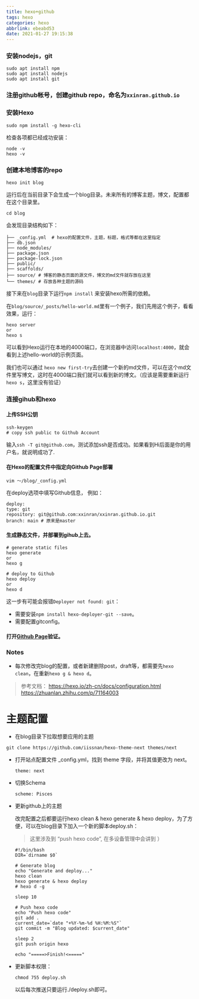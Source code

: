 ```yaml
---
title: hexo+github
tags: hexo
categories: hexo
abbrlink: ebeabd53
date: 2021-01-27 19:15:38
---
```


<!-- more -->

### 安装nodejs，git

```
sudo apt install npm
sudo apt install nodejs
sudo apt install git
```

### 注册github帐号，创建github repo，命名为`xxinran.github.io`

### 安装Hexo

```
sudo npm install -g hexo-cli
```

检查各项都已经成功安装：

```
node -v
hexo -v
```

### 创建本地博客的repo

```
hexo init blog
```

运行后在当前目录下会生成一个blog目录。未来所有的博客主题，博文，配置都在这个目录里。

```
cd blog
```

会发现目录结构如下：

```
├── _config.yml  # hexo的配置文件，主题，标题，格式等都在这里指定
├── db.json
├── node_modules/
├── package.json
├── package-lock.json
├── public/
├── scaffolds/
├── source/ # 博客的静态页面的源文件，博文的md文件就存放在这里
└── themes/ # 存放各种主题的源码
```

接下来在`blog`目录下运行`npm install` 来安装hexo所需的依赖。

在`blog/source/_posts/hello-world.md`里有一个例子，我们先用这个例子，看看效果，运行：

```
hexo server 
or
hexo s
```

可以看到Hexo运行在本地的4000端口，在浏览器中访问`localhost:4000`，就会看到上述hello-world的示例页面。

我们也可以通过 `hexo new first-try`去创建一个新的md文件，可以在这个md文件里写博文，这时在4000端口我们就可以看到新的博文。（应该是需要重新运行`hexo s`，这里没有验证）

### 连接gihub和hexo

#### 上传SSH公钥

```
ssh-keygen
# copy ssh public to Github Account
```

输入`ssh -T git@github.com`，测试添加ssh是否成功。如果看到Hi后面是你的用户名，就说明成功了.

#### 在Hexo的配置文件中指定向Github Page部署

```
vim ～/blog/_config.yml
```

在deploy选项中填写Github信息， 例如：

```
deploy:
type: git
repository: git@github.com:xxinran/xxinran.github.io.git
branch: main # 原来是master
```

#### 生成静态文件，并部署到gihub上去。

```
# generate static files
hexo generate
or 
hexo g

# deploy to Github
hexo deploy
or
hexo d
```

这一步有可能会报错`Deployer not found: git`：

- 需要安装`npm install hexo-deployer-git --save`。
- 需要配置gitconfig。

#### 打开[Github Page](https://xxinran.github.io/)验证。

### Notes

- 每次修改完blog的配置，或者新建删除post，draft等，都需要先`hexo clean`，在重新`hexo g & hexo d`。





>  参考文档： https://hexo.io/zh-cn/docs/configuration.html
>  https://zhuanlan.zhihu.com/p/71164003

# 主题配置

- 在blog目录下拉取想要应用的主题

```shell
git clone https://github.com/iissnan/hexo-theme-next themes/next
```

- 打开站点配置文件 _config.yml，找到 theme 字段，并将其值更改为 next。

  ```shell
  theme: next
  ```

- 切换Schema

  ```shell
  scheme: Pisces
  ```

- 更新github上的主题

  改完配置之后都要运行hexo clean & hexo generate & hexo deploy，为了方便，可以在blog目录下加入一个新的脚本deploy.sh：

  > 这里涉及到 “push hexo code”, 在多设备管理中会讲到 ）

  ```shell
  #!/bin/bash
  DIR=`dirname $0`
  
  # Generate blog
  echo "Generate and deploy..."
  hexo clean
  hexo generate & hexo deploy
  # hexo d -g
  
  sleep 10
  
  # Push hexo code
  echo "Push hexo code"
  git add .
  current_date=`date "+%Y-%m-%d %H:%M:%S"`
  git commit -m "Blog updated: $current_date"
  
  sleep 2
  git push origin hexo
  
  echo "=====>Finish!<====="
  ```

- 更新脚本权限：

  ```shell
  chmod 755 deploy.sh
  ```

  以后每次推送只要运行./deploy.sh即可。
